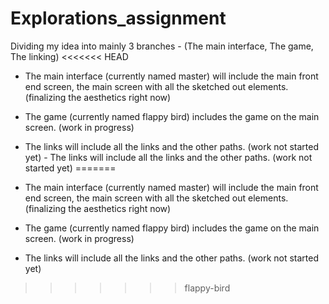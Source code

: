 # Explorations_assignment
Dividing my idea into mainly 3 branches - (The main interface, The game, The linking)
<<<<<<< HEAD
- The main interface (currently named master) will include the main front end screen, the main screen with all the sketched out elements. (finalizing the aesthetics right now)
- The game (currently named flappy bird) includes the game on the main screen. (work in progress)
- The links will include all the links and the other paths. (work not started yet) - The links will include all the links and the other paths. (work not started yet) 
=======

- The main interface (currently named master) will include the main front end screen, the main screen with all the sketched out elements. (finalizing the aesthetics right now)
- The game (currently named flappy bird) includes the game on the main screen. (work in progress)
- The links will include all the links and the other paths. (work not started yet)
>>>>>>> flappy-bird
